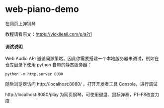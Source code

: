 # web-piano-demo

在网页上弹钢琴

教程请看原文：https://vicklleall.com/p/a?t1

#### 调试说明

Web Audio API 遵循同源策略，因此你需要搭建一个本地服务器来调试，例如在仓库目录下使用 python 自带的静态服务器：

```shell
python -m http.server 8080
```

随后浏览器访问 http://localhost:8080/ ，打开开发者工具 Console，进行调试

http://localhost:8080/play 为网页钢琴，可使用键盘、鼠标弹奏，F1~F8改变力度

